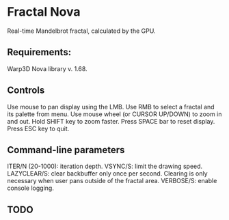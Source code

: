 # Fractal Nova

Real-time Mandelbrot fractal, calculated by the GPU.

## Requirements:

Warp3D Nova library v. 1.68.

## Controls

Use mouse to pan display using the LMB.
Use RMB to select a fractal and its palette from menu.
Use mouse wheel (or CURSOR UP/DOWN) to zoom in and out.
Hold SHIFT key to zoom faster.
Press SPACE bar to reset display.
Press ESC key to quit.

## Command-line parameters

ITER/N (20-1000): iteration depth.
VSYNC/S: limit the drawing speed.
LAZYCLEAR/S: clear backbuffer only once per second. Clearing is only necessary when user pans outside of the fractal area.
VERBOSE/S: enable console logging.

## TODO



